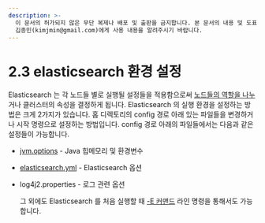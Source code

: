 ```yaml
---
description: >-
  이 문서의 허가되지 않은 무단 복제나 배포 및 출판을 금지합니다. 본 문서의 내용 및 도표 등을 인용하고자 하는 경우 출처를 명시하고
  김종민(kimjmin@gmail.com)에게 사용 내용을 알려주시기 바랍니다.
---
```


# 2.3 elasticsearch 환경 설정

  Elasticsearch 는 각 노드들 별로 실행될 설정들을 적용함으로써 [노드들의 역할을 나누](2.3.3-node-settings.md)거나 클러스터의 속성을 결정하게 됩니다. Elasticsearch 의 실행 환경을 설정하는 방법은 크게 2가지가 있습니다. 홈 디렉토리의 config 경로 아래 있는 파일들을 변경하거나 시작 명령으로 설정하는 방법입니다. config 경로 아래의 파일들에서는 다음과 같은 설정들이 가능합니다.

* [jvm.options](2.3.1-jvm.options.md) - Java 힙메모리 및 환경변수 
* [elasticsearch.yml](2.3.2-elasticsearch.yml.md) - Elasticsearch 옵션 
* log4j2.properties - 로그 관련 옵션 

  그 외에도 Elasticsearch 를 처음 실행할 때 [-E 커맨드](2.3.4-cofig-on-start-command.md) 라인 명령을 통해서도 가능합니다.

